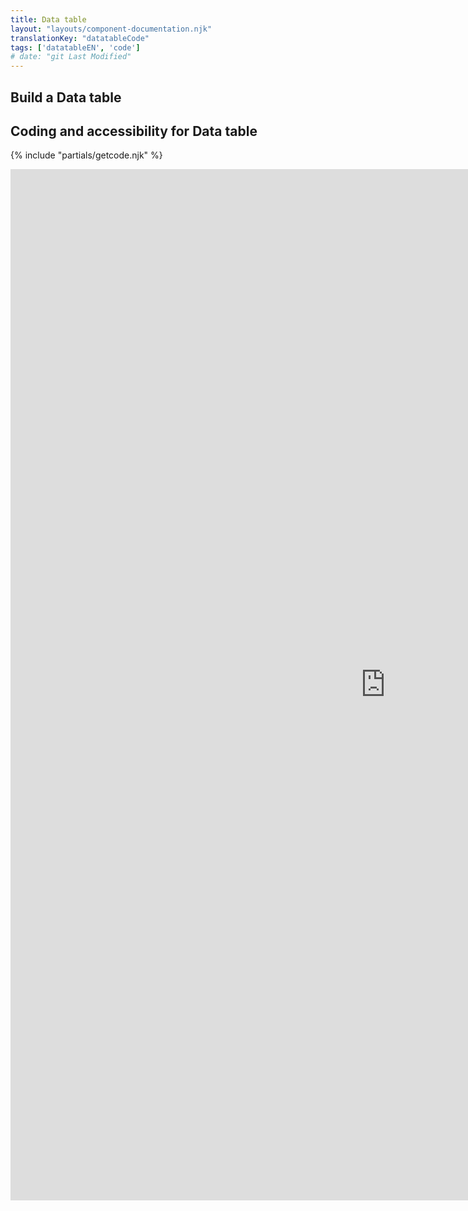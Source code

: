 ```yaml
---
title: Data table
layout: "layouts/component-documentation.njk"
translationKey: "datatableCode"
tags: ['datatableEN', 'code']
# date: "git Last Modified"
---
```


## Build a Data table

## Coding and accessibility for Data table

{% include "partials/getcode.njk" %}

<iframe
  title="iframeTitle"
  src="https://cds-snc.github.io/gcds-components/iframe.html?viewMode=docs&demo=true&singleStory=true&id=components-data-table--events-properties"
  width="1200"
  height="1650"
  style="display: block; margin: 0 auto;"
  frameBorder="0"
  allow="clipboard-write"
></iframe>
